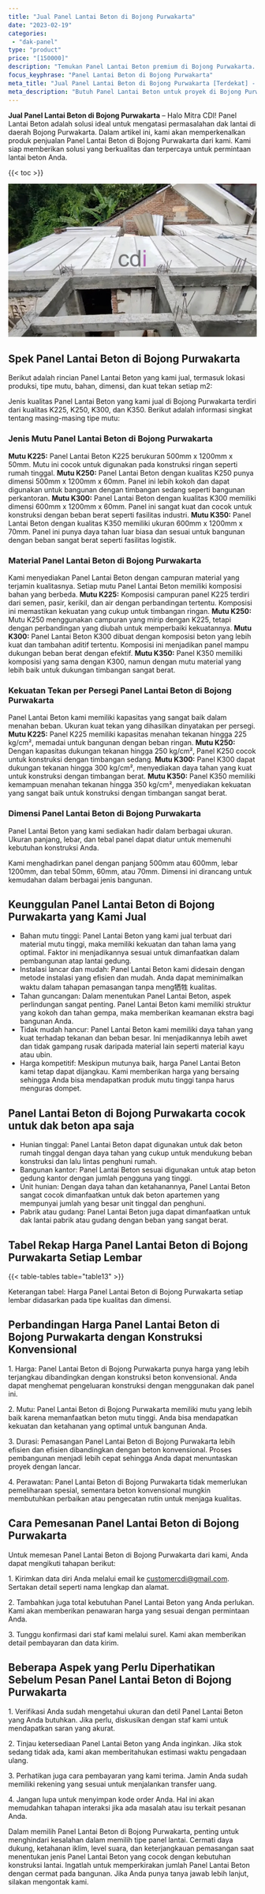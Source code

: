 ```yaml
---
title: "Jual Panel Lantai Beton di Bojong Purwakarta"
date: "2023-02-19"
categories:
 - "dak-panel"
type: "product"
price: "[150000]"
description: "Temukan Panel Lantai Beton premium di Bojong Purwakarta. Solusi ideal untuk proyek konstruksi dengan standar terbaik, Panel Lantai Beton memberikan kekuatan maksimal untuk lantai dak. Hubungi kami sekarang."
focus_keyphrase: "Panel Lantai Beton di Bojong Purwakarta"
meta_title: "Jual Panel Lantai Beton di Bojong Purwakarta [Terdekat] - CDI"
meta_description: "Butuh Panel Lantai Beton untuk proyek di Bojong Purwakarta?. Tersedia Panel Lantai Beton premium untuk proyek konstruksi. Promo menarik hanya di sini."
---
```


**Jual Panel Lantai Beton di Bojong Purwakarta** – Halo Mitra CDI! Panel Lantai Beton adalah solusi ideal untuk mengatasi permasalahan dak lantai di daerah Bojong Purwakarta. Dalam artikel ini, kami akan memperkenalkan produk penjualan Panel Lantai Beton di Bojong Purwakarta dari kami. Kami siap memberikan solusi yang berkualitas dan terpercaya untuk permintaan lantai beton Anda.

{{< toc >}}

![Jual Panel Lantai Beton di Bojong Purwakarta](/images/dak-panel/dak-panel-20.jpg)

## Spek Panel Lantai Beton di Bojong Purwakarta

Berikut adalah rincian Panel Lantai Beton yang kami jual, termasuk lokasi produksi, tipe mutu, bahan, dimensi, dan kuat tekan setiap m2:

Jenis kualitas Panel Lantai Beton yang kami jual di Bojong Purwakarta terdiri dari kualitas K225, K250, K300, dan K350. Berikut adalah informasi singkat tentang masing-masing tipe mutu:

### Jenis Mutu Panel Lantai Beton di Bojong Purwakarta

**Mutu K225:** Panel Lantai Beton K225 berukuran 500mm x 1200mm x 50mm. Mutu ini cocok untuk digunakan pada konstruksi ringan seperti rumah tinggal.
**Mutu K250:** Panel Lantai Beton dengan kualitas K250 punya dimensi 500mm x 1200mm x 60mm. Panel ini lebih kokoh dan dapat digunakan untuk bangunan dengan timbangan sedang seperti bangunan perkantoran.
**Mutu K300:** Panel Lantai Beton dengan kualitas K300 memiliki dimensi 600mm x 1200mm x 60mm. Panel ini sangat kuat dan cocok untuk konstruksi dengan beban berat seperti fasilitas industri.
**Mutu K350:** Panel Lantai Beton dengan kualitas K350 memiliki ukuran 600mm x 1200mm x 70mm. Panel ini punya daya tahan luar biasa dan sesuai untuk bangunan dengan beban sangat berat seperti fasilitas logistik.

### Material Panel Lantai Beton di Bojong Purwakarta

Kami menyediakan Panel Lantai Beton dengan campuran material yang terjamin kualitasnya. Setiap mutu Panel Lantai Beton memiliki komposisi bahan yang berbeda.
**Mutu K225:** Komposisi campuran panel K225 terdiri dari semen, pasir, kerikil, dan air dengan perbandingan tertentu. Komposisi ini memastikan kekuatan yang cukup untuk timbangan ringan.
**Mutu K250:** Mutu K250 menggunakan campuran yang mirip dengan K225, tetapi dengan perbandingan yang diubah untuk memperbaiki kekuatannya.
**Mutu K300:** Panel Lantai Beton K300 dibuat dengan komposisi beton yang lebih kuat dan tambahan aditif tertentu. Komposisi ini menjadikan panel mampu dukungan beban berat dengan efektif.
**Mutu K350:** Panel K350 memiliki komposisi yang sama dengan K300, namun dengan mutu material yang lebih baik untuk dukungan timbangan sangat berat.

### Kekuatan Tekan per Persegi Panel Lantai Beton di Bojong Purwakarta

Panel Lantai Beton kami memiliki kapasitas yang sangat baik dalam menahan beban. Ukuran kuat tekan yang dihasilkan dinyatakan per persegi.
**Mutu K225:** Panel K225 memiliki kapasitas menahan tekanan hingga 225 kg/cm², memadai untuk bangunan dengan beban ringan.
**Mutu K250:** Dengan kapasitas dukungan tekanan hingga 250 kg/cm², Panel K250 cocok untuk konstruksi dengan timbangan sedang.
**Mutu K300:** Panel K300 dapat dukungan tekanan hingga 300 kg/cm², menyediakan daya tahan yang kuat untuk konstruksi dengan timbangan berat.
**Mutu K350:** Panel K350 memiliki kemampuan menahan tekanan hingga 350 kg/cm², menyediakan kekuatan yang sangat baik untuk konstruksi dengan timbangan sangat berat.

### Dimensi Panel Lantai Beton di Bojong Purwakarta

Panel Lantai Beton yang kami sediakan hadir dalam berbagai ukuran. Ukuran panjang, lebar, dan tebal panel dapat diatur untuk memenuhi kebutuhan konstruksi Anda.

Kami menghadirkan panel dengan panjang 500mm atau 600mm, lebar 1200mm, dan tebal 50mm, 60mm, atau 70mm. Dimensi ini dirancang untuk kemudahan dalam berbagai jenis bangunan.

## Keunggulan Panel Lantai Beton di Bojong Purwakarta yang Kami Jual

*   Bahan mutu tinggi: Panel Lantai Beton yang kami jual terbuat dari material mutu tinggi, maka memiliki kekuatan dan tahan lama yang optimal. Faktor ini menjadikannya sesuai untuk dimanfaatkan dalam pembangunan atap lantai gedung.
*   Instalasi lancar dan mudah: Panel Lantai Beton kami didesain dengan metode instalasi yang efisien dan mudah. Anda dapat meminimalkan waktu dalam tahapan pemasangan tanpa meng牺牲 kualitas.
*   Tahan guncangan: Dalam menentukan Panel Lantai Beton, aspek perlindungan sangat penting. Panel Lantai Beton kami memiliki struktur yang kokoh dan tahan gempa, maka memberikan keamanan ekstra bagi bangunan Anda.
*   Tidak mudah hancur: Panel Lantai Beton kami memiliki daya tahan yang kuat terhadap tekanan dan beban besar. Ini menjadikannya lebih awet dan tidak gampang rusak daripada material lain seperti material kayu atau ubin.
*   Harga kompetitif: Meskipun mutunya baik, harga Panel Lantai Beton kami tetap dapat dijangkau. Kami memberikan harga yang bersaing sehingga Anda bisa mendapatkan produk mutu tinggi tanpa harus menguras dompet.

## Panel Lantai Beton di Bojong Purwakarta cocok untuk dak beton apa saja

*   Hunian tinggal: Panel Lantai Beton dapat digunakan untuk dak beton rumah tinggal dengan daya tahan yang cukup untuk mendukung beban konstruksi dan lalu lintas penghuni rumah.
*   Bangunan kantor: Panel Lantai Beton sesuai digunakan untuk atap beton gedung kantor dengan jumlah pengguna yang tinggi.
*   Unit hunian: Dengan daya tahan dan ketahanannya, Panel Lantai Beton sangat cocok dimanfaatkan untuk dak beton apartemen yang mempunyai jumlah yang besar unit tinggal dan penghuni.
*   Pabrik atau gudang: Panel Lantai Beton juga dapat dimanfaatkan untuk dak lantai pabrik atau gudang dengan beban yang sangat berat.

## Tabel Rekap Harga Panel Lantai Beton di Bojong Purwakarta Setiap Lembar

{{< table-tables table="table13" >}}

Keterangan tabel: Harga Panel Lantai Beton di Bojong Purwakarta setiap lembar didasarkan pada tipe kualitas dan dimensi.

## Perbandingan Harga Panel Lantai Beton di Bojong Purwakarta dengan Konstruksi Konvensional

1\.  Harga: Panel Lantai Beton di Bojong Purwakarta punya harga yang lebih terjangkau dibandingkan dengan konstruksi beton konvensional. Anda dapat menghemat pengeluaran konstruksi dengan menggunakan dak panel ini.

2\.  Mutu: Panel Lantai Beton di Bojong Purwakarta memiliki mutu yang lebih baik karena memanfaatkan beton mutu tinggi. Anda bisa mendapatkan kekuatan dan ketahanan yang optimal untuk bangunan Anda.

3\.  Durasi: Pemasangan Panel Lantai Beton di Bojong Purwakarta lebih efisien dan efisien dibandingkan dengan beton konvensional. Proses pembangunan menjadi lebih cepat sehingga Anda dapat menuntaskan proyek dengan lancar.

4\.  Perawatan: Panel Lantai Beton di Bojong Purwakarta tidak memerlukan pemeliharaan spesial, sementara beton konvensional mungkin membutuhkan perbaikan atau pengecatan rutin untuk menjaga kualitas.

## Cara Pemesanan Panel Lantai Beton di Bojong Purwakarta

Untuk memesan Panel Lantai Beton di Bojong Purwakarta dari kami, Anda dapat mengikuti tahapan berikut:

1\.  Kirimkan data diri Anda melalui email ke customercdi@gmail.com. Sertakan detail seperti nama lengkap dan alamat.

2\.  Tambahkan juga total kebutuhan Panel Lantai Beton yang Anda perlukan. Kami akan memberikan penawaran harga yang sesuai dengan permintaan Anda.

3\.  Tunggu konfirmasi dari staf kami melalui surel. Kami akan memberikan detail pembayaran dan data kirim.

## Beberapa Aspek yang Perlu Diperhatikan Sebelum Pesan Panel Lantai Beton di Bojong Purwakarta

1\.  Verifikasi Anda sudah mengetahui ukuran dan detil Panel Lantai Beton yang Anda butuhkan. Jika perlu, diskusikan dengan staf kami untuk mendapatkan saran yang akurat.

2\.  Tinjau ketersediaan Panel Lantai Beton yang Anda inginkan. Jika stok sedang tidak ada, kami akan memberitahukan estimasi waktu pengadaan ulang.

3\.  Perhatikan juga cara pembayaran yang kami terima. Jamin Anda sudah memiliki rekening yang sesuai untuk menjalankan transfer uang.

4\.  Jangan lupa untuk menyimpan kode order Anda. Hal ini akan memudahkan tahapan interaksi jika ada masalah atau isu terkait pesanan Anda.

Dalam memilih Panel Lantai Beton di Bojong Purwakarta, penting untuk menghindari kesalahan dalam memilih tipe panel lantai. Cermati daya dukung, ketahanan iklim, level suara, dan keterjangkauan pemasangan saat menentukan jenis Panel Lantai Beton yang cocok dengan kebutuhan konstruksi lantai. Ingatlah untuk memperkirakan jumlah Panel Lantai Beton dengan cermat pada bangunan. Jika Anda punya tanya jawab lebih lanjut, silakan mengontak kami.